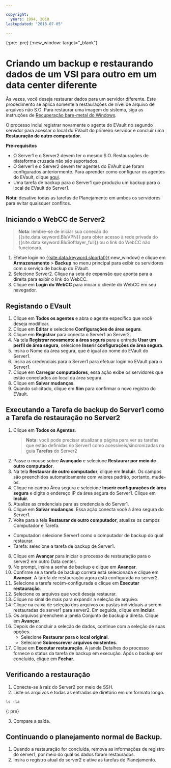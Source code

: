```yaml
---

copyright:
  years: 1994, 2018
lastupdated: "2018-07-05"

---
```

{:pre: .pre}
{:new_window: target="_blank"}

# Criando um backup e restaurando dados de um VSI para outro em um data center diferente

Às vezes, você deseja restaurar dados para um servidor diferente. Este procedimento se aplica somente a restaurações de nível de arquivo de arquivos não S.O. Para restaurar uma imagem do sistema, siga as instruções de [Recuperação bare-metal do Windows](restoring-evault-bmr-system-volume-image.html).

O processo inclui registrar novamente o agente do EVault no segundo servidor para acessar o local do EVault do primeiro servidor e concluir uma **Restauração de outro computador**.

**Pré-requisitos**

- O Server1 e o Server2 devem ter o mesmo S.O. Restaurações de plataforma cruzada não são suportados.
- O Server1 e o Server2 devem ter agentes do EVAult que foram configurados anteriormente. Para aprender como configurar os agentes do EVault, clique [aqui](index.html#configuring-evault-agent-in-webcc).
- Uma tarefa de backup para o Server1 que produziu um backup para o local de EVault do Server1.

**Nota**: desative todas as tarefas de Planejamento em ambos os servidores para
evitar quaisquer conflitos. 

## Iniciando o WebCC de Server2

>**Nota**: lembre-se de iniciar sua conexão do {{site.data.keyword.BluVPN}} para obter acesso à rede privada do {{site.data.keyword.BluSoftlayer_full}} ou o link do WebCC não funcionará.

1. Efetue login no [{{site.data.keyword.slportal}}](https://control.softlayer.com/){:new_window} e clique em **Armazenamento** > **Backup** no menu principal para exibir os servidores com o serviço de backup do EVault. 
2. Selecione Server2. Clique na seta de expansão que aponta para a direita para exibir o link do WebCC.
3. Clique em **Login do WebCC** para iniciar o cliente do WebCC em seu navegador.

## Registando o EVault

1. Clique em **Todos os agentes** e abra o agente específico que você deseja modificar.
2. Clique em **Editar** e selecione **Configurações de área segura**.
3. Clique em **Registrar** para conecta o Server1 ao Server2.
4. Na tela **Registrar novamente a área segura** para a entrada **Usar um perfil de área segura**, selecione **Inserir configurações de área segura**.
5. Insira o Nome da área segura, que é igual ao nome do EVault do Server1.
6. Insira as credenciais para o Server1 para efetuar login no EVault para o Server1.
7. Clique em **Carregar computadores**, essa ação exibe os servidores que estão conectados ao local da área segura.
8. Clique em **Salvar mudanças**.
9. Quando solicitado, clique em **Sim** para confirmar o novo registro do EVault.

## Executando a Tarefa de backup do Server1 como a Tarefa de restauração no Server2

1. Clique em **Todos os Agentes**.
   >**Nota**: você pode precisar atualizar a página para ver as tarefas que estão definidas no Server1 como acessíveis/sincronizadas na guia **Tarefas** do Server2
2. Passe o mouse sobre **Avançado** e selecione **Restaurar por meio de
outro computador**.
3. Na tela **Restaurar de outro computador**, clique em **Incluir**. Os campos são preenchidos automaticamente com valores padrão, portanto, mude-os.
4. Clique no campo Área segura e selecione **Inserir configurações de área segura** e digite o endereço IP da área segura do Server1. Clique em **Incluir**.
5. Atualize as credenciais para as credenciais do Server1.
6. Clique em **Salvar mudanças**. Essa ação conecta você à área segura do Server1.
7. Volte para a tela **Restaurar de outro computador**, atualize os campos Computador e Tarefa.
  - Computador: selecione Server1 como o computador de backup do qual restaurar. 
  - Tarefa: selecione a tarefa de backup de Server1.
8. Clique em **Avançar** para iniciar o processo de restauração para o server2 em outro Data center.
9. No prompt, insira a senha de backup e clique em **Avançar**.
10. Confirme se a tarefa de backup correta está selecionada e clique em **Avançar**. A tarefa de restauração agora está configurada no server2. 
11. Selecione a tarefa recém-configurada e clique em **Executar restauração**.
12. Selecione os arquivos que você deseja restaurar. 
13. Clique no sinal de mais para expandir a seleção de arquivo.
14. Clique na caixa de seleção dos arquivos ou pastas individuais a serem restauradas de server1 para server2. Em seguida, clique em **Incluir**.
15. Os arquivos preenchem a janela Conjunto de backup à direita. Clique em **Avançar**. 
16. Depois de concluir a seleção de dados, continue com a seleção de suas opções.
    - Selecione **Restaurar para o local original**.
    - Selecione **Sobrescrever arquivos existentes**.
17. Clique em **Executar restauração**. A janela Detalhes do processo fornece o status da tarefa de backup em execução. Após o backup ser concluído, clique em **Fechar**.


## Verificando a restauração

1. Conecte-se à raiz do Server2 por meio de SSH.
2. Liste os arquivos e todas as entradas de diretório em um formato longo.
  ```
  ls -la
  ```
  {: pre}
  
3. Compare a saída.
  
## Continuando o planejamento normal de Backup.

1. Quando a restauração for concluída, remova as informações de registro do server1, por meio do qual os
dados foram restaurados. 
2. Insira o registro atual do server2 e ative as tarefas de Planejamento.
